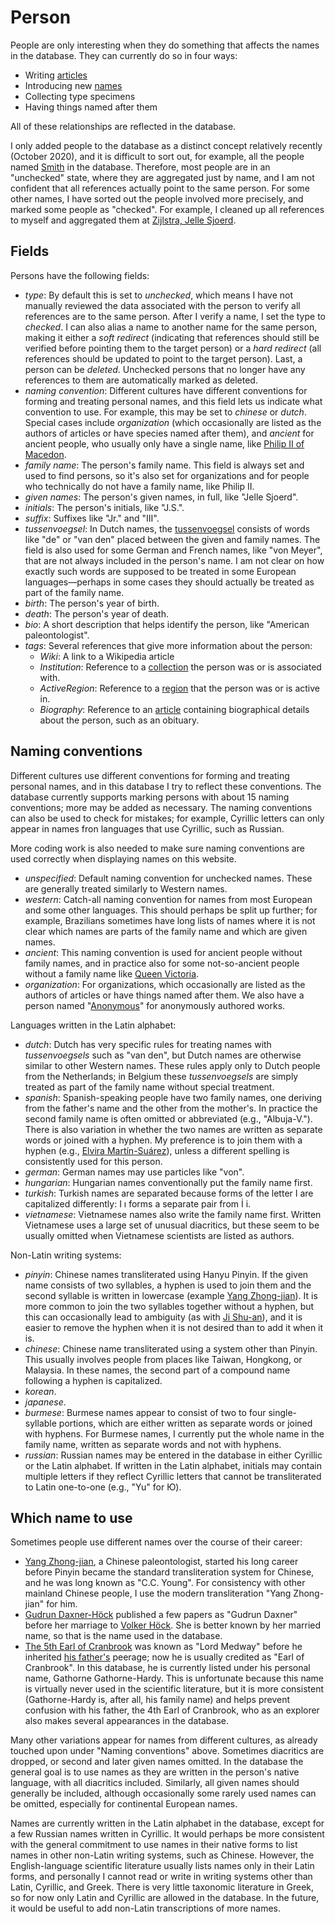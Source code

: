# Person

People are only interesting when they do something that affects the names
in the database. They can currently do so in four ways:

- Writing [articles](/docs/article)
- Introducing new [names](/docs/name)
- Collecting type specimens
- Having things named after them

All of these relationships are reflected in the database.

I only added people to the database as a distinct concept relatively
recently (October 2020), and it is difficult to sort out, for example,
all the people named [Smith](/h/Smith) in the database. Therefore,
most people are in an "unchecked" state, where they are aggregated
just by name, and I am not confident that all references actually
point to the same person. For some other names, I have sorted out
the people involved more precisely, and marked some people as
"checked". For example, I cleaned up all references to myself and
aggregated them at [Zijlstra, Jelle Sjoerd](/h/5331).

## Fields

Persons have the following fields:

- _type_: By default this is set to _unchecked_, which means I have not
  manually reviewed the data associated with the person to verify all
  references are to the same person. After I verify a name, I set the
  type to _checked_. I can also alias a name to another name for the
  same person, making it either a _soft redirect_ (indicating that
  references should still be verified before pointing them to the target
  person) or a _hard redirect_ (all references should be updated to point
  to the target person). Last, a person can be _deleted_. Unchecked persons
  that no longer have any references to them are automatically marked as
  deleted.
- _naming convention_: Different cultures have different conventions for
  forming and treating personal names, and this field lets us indicate
  what convention to use. For example, this may be set to _chinese_ or
  _dutch_. Special cases include _organization_ (which occasionally are
  listed as the authors of articles or have species named after them),
  and _ancient_ for ancient people, who usually only have a single name,
  like [Philip II of Macedon](/h/1).
- _family name_: The person's family name. This field is always set and
  used to find persons, so it's also set for organizations and for
  people who technically do not have a family name, like Philip II.
- _given names_: The person's given names, in full, like "Jelle Sjoerd".
- _initials_: The person's initials, like "J.S.".
- _suffix_: Suffixes like "Jr." and "III".
- _tussenvoegsel_: In Dutch names, the [tussenvoegsel](https://en.wikipedia.org/wiki/Tussenvoegsel)
  consists of words like "de" or "van den" placed between the given and
  family names. The field is also used for some German and French names,
  like "von Meyer", that are not always included in the person's name. I am
  not clear on how exactly such words are supposed to be treated in some
  European languages—perhaps in some cases they should actually be treated
  as part of the family name.
- _birth_: The person's year of birth.
- _death_: The person's year of death.
- _bio_: A short description that helps identify the person, like
  "American paleontologist".
- _tags_: Several references that give more information about the person:
  - _Wiki_: A link to a Wikipedia article
  - _Institution_: Reference to a [collection](/docs/collection) the person
    was or is associated with.
  - _ActiveRegion_: Reference to a [region](/docs/region) that the person
    was or is active in.
  - _Biography_: Reference to an [article](/docs/article) containing
    biographical details about the person, such as an obituary.

## Naming conventions

Different cultures use different conventions for forming and treating personal
names, and in this database I try to reflect these conventions. The database
currently supports marking persons with about 15 naming conventions; more may
be added as necessary. The naming conventions can also be used to check for
mistakes; for example, Cyrillic letters can only appear in names fron languages
that use Cyrillic, such as Russian.

More coding work is also needed to make sure naming conventions are used
correctly when displaying names on this website.

- _unspecified_: Default naming convention for unchecked names. These are
  generally treated similarly to Western names.
- _western_: Catch-all naming convention for names from most European and
  some other languages. This should perhaps be split up further; for example,
  Brazilians sometimes have long lists of names where it is not clear which
  names are parts of the family name and which are given names.
- _ancient_: This naming convention is used for ancient people without
  family names, and in practice also for some not-so-ancient people without
  a family name like [Queen Victoria](/h/49746).
- _organization_: For organizations, which occasionally are listed as the
  authors of articles or have things named after them. We also have a
  person named "[Anonymous](/h/35349)" for anonymously authored works.

Languages written in the Latin alphabet:

- _dutch_: Dutch has very specific rules for treating names with
  _tussenvoegsels_ such as "van den", but Dutch names are otherwise similar
  to other Western names. These rules apply only to Dutch people from the
  Netherlands; in Belgium these _tussenvoegsels_ are simply treated as part
  of the family name without special treatment.
- _spanish_: Spanish-speaking people have two family names, one deriving
  from the father's name and the other from the mother's. In practice the
  second family name is often omitted or abbreviated (e.g., "Albuja-V.").
  There is also variation in whether the two names are written as separate
  words or joined with a hyphen. My preference is to join them with a hyphen
  (e.g., [Elvira Martín-Suárez](/h/44465)), unless a different spelling is
  consistently used for this person.
- _german_: German names may use particles like "von".
- _hungarian_: Hungarian names conventionally put the family name first.
- _turkish_: Turkish names are separated because forms of the letter I are
  capitalized differently: I ı forms a separate pair from İ i.
- _vietnamese_: Vietnamese names also write the family name first. Written
  Vietnamese uses a large set of unusual diacritics, but these seem to be
  usually omitted when Vietnamese scientists are listed as authors.

Non-Latin writing systems:

- _pinyin_: Chinese names transliterated using Hanyu Pinyin. If the given name
  consists of two syllables, a hyphen is used to join them and the second
  syllable is written in lowercase (example [Yang Zhong-jian](/h/47669)). It
  is more common to join the two syllables together without a hyphen, but this
  can occasionally lead to ambiguity (as with [Ji Shu-an](/h/48904)), and it is
  easier to remove the hyphen when it is not desired than to add it when it is.
- _chinese_: Chinese name transliterated using a system other than Pinyin.
  This usually involves people from places like Taiwan, Hongkong, or Malaysia.
  In these names, the second part of a compound name following a hyphen is
  capitalized.
- _korean_.
- _japanese_.
- _burmese_: Burmese names appear to consist of two to four single-syllable
  portions, which are either written as separate words or joined with hyphens.
  For Burmese names, I currently put the whole name in the family name,
  written as separate words and not with hyphens.
- _russian_: Russian names may be entered in the database in either Cyrillic
  or the Latin alphabet. If written in the Latin alphabet, initials may contain
  multiple letters if they reflect Cyrillic letters that cannot be
  transliterated to Latin one-to-one (e.g., "Yu" for Ю).

## Which name to use

Sometimes people use different names over the course of their career:

- [Yang Zhong-jian](/h/47669), a Chinese paleontologist, started his long
  career before Pinyin became the standard transliteration system for
  Chinese, and he was long known as "C.C. Young". For consistency with
  other mainland Chinese people, I use the modern transliteration
  "Yang Zhong-jian" for him.
- [Gudrun Daxner-Höck](/h/9135) published a few papers as "Gudrun Daxner"
  before her marriage to [Volker Höck](/h/25245). She is better known by
  her married name, so that is the name used in the database.
- [The 5th Earl of Cranbrook](/h/35739) was known as "Lord Medway" before
  he inherited [his father's](/h/36015) peerage; now he is usually credited
  as "Earl of Cranbrook". In this database, he is currently listed
  under his personal name, Gathorne Gathorne-Hardy. This is unfortunate
  because this name is virtually never used in the scientific literature,
  but it is more consistent (Gathorne-Hardy is, after all, his family name)
  and helps prevent confusion with his father, the 4th Earl of Cranbrook,
  who as an explorer also makes several appearances in the database.

Many other variations appear for names from different cultures, as already
touched upon under "Naming conventions" above. Sometimes diacritics are
dropped, or second and later given names omitted. In the database the general
goal is to use names as they are written in the person's native language, with
all diacritics included. Similarly, all given names should generally be
included, although occasionally some rarely used names can be omitted,
especially for continental European names.

Names are currently written in the Latin alphabet in the database, except for
a few Russian names written in Cyrillic. It would perhaps be more consistent
with the general commitment to use names in their native forms to list names
in other non-Latin writing systems, such as Chinese. However, the
English-language scientific literature usually lists names only in their Latin
forms, and personally I cannot read or write in writing systems other than
Latin, Cyrillic, and Greek. There is very little taxonomic literature in
Greek, so for now only Latin and Cyrillic are allowed in the database. In the
future, it would be useful to add non-Latin transcriptions of more names.
